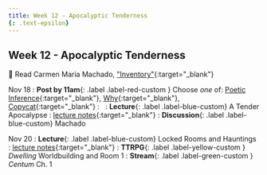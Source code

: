 ```yaml
---
title: Week 12 - Apocalyptic Tenderness
{: .text-epsilon}
---
```


## Week 12 - Apocalyptic Tenderness

📖 Read Carmen Maria Machado, ["Inventory"](/ws297y/assets/pdfs/machado_inventory.pdf){:target="_blank"}   

Nov 18
: **Post by 11am**{: .label .label-red-custom } Choose *one* of: [Poetic Inference](https://visforvali.github.io/ws297y/prompts/#poetic-inference){:target="_blank"}, [Why](https://visforvali.github.io/ws297y/prompts/#why){:target="_blank"}, [Copycat](https://visforvali.github.io/ws297y/prompts/#copycat){:target="_blank"}
  : &nbsp;
: **Lecture**{: .label .label-blue-custom} A Tender Apocalypse
  : [lecture notes](/ws297y/notes/notes-12.1){:target="_blank"}
: **Discussion**{: .label .label-blue-custom} Machado

Nov 20
: **Lecture**{: .label .label-blue-custom} Locked Rooms and Hauntings
  : [lecture notes](/ws297y/notes/notes-12.2){:target="_blank"}
: **TTRPG**{: .label .label-yellow-custom } *Dwelling* Worldbuilding and Room 1
: **Stream**{: .label .label-green-custom } *Centum* Ch. 1